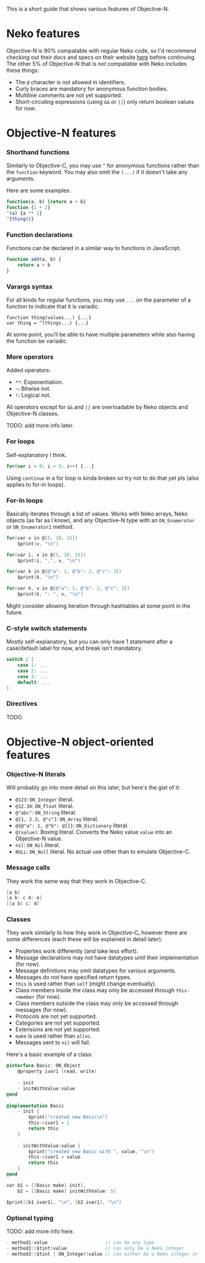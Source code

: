 This is a short guide that shows various features of Objective-N.


# Neko features
Objective-N is 90% compatable with regular Neko code, so I'd recommend checking out their docs and specs on their website [here](https://nekovm.org/specs/syntax/) before continuing.
The other 5% of Objective-N that is *not* compatable with Neko includes these things:
- The `@` character is not allowed in identifiers.
- Curly braces are mandatory for anonymous function bodies.
- Multiline comments are not yet supported.
- Short-circuting expressions (using `&&` or `||`) only return boolean values for now.


# Objective-N features

### Shorthand functions
Similarly to Objective-C, you may use `^` for anonymous functions rather than the `function` keyword. You may also omit the `(...)` if it doesn't take any arguments.

Here are some examples:
```js
function(a, b) {return a + b}
function {1 + 2}
^(a) {a ** 2}
^{thing()}
```

### Function declarations
Functions can be declared in a similar way to functions in JavaScript.
```js
function add(a, b) {
	return a + b
}
```

### Varargs syntax
For all kinds for regular functions, you may use `...` on the parameter of a function to indicate that it is variadic.
```
function thing(values...) {...}
var thing = ^(things...) {...}
```

At some point, you'll be able to have multiple parameters while also having the function be variadic.


### More operators
Added operators:
- `**`: Exponentiation.
- `~`: Bitwise not.
- `!`: Logical not.

All operators except for `&&` and `||` are overloadable by Neko objects and Objective-N classes.

TODO: add more info later.

### For loops
Self-explanatory I think.
```js
for(var i = 0; i < 5; i++) {...}
```

Using `continue` in a for loop is kinda broken so try not to do that yet pls (also applies to for-in loops).

### For-In loops
Basically iterates through a list of values. Works with Neko arrays, Neko objects (as far as I know), and any Objective-N type with an `ON_Enumerator` or `ON_Enumerator2` method.
```objective-c
for(var v in @[5, 10, 15])
	$print(v, "\n")

for(var i, v in @[5, 10, 15])
	$print(i, ",", v, "\n")

for(var k in @{@"a": 1, @"b": 2, @"c": 3})
	$print(k, "\n")

for(var k, v in @{@"a": 1, @"b": 2, @"c": 3})
	$print(k, ": ", v, "\n")
```

Might consider allowing iteration through hashtables at some point in the future.

### C-style switch statements
Mostly self-explanatory, but you can only have 1 statement after a case/default label for now, and break isn't mandatory.
```c
switch 2 {
	case 1: ...
	case 2: ...
	case 3: ...
	default: ...
}
```

### Directives
TODO.


# Objective-N object-oriented features

### Objective-N literals
Will probably go into more detail on this later, but here's the gist of it:
- `@123`: `ON_Integer` literal.
- `@12.34`: `ON_Float` literal.
- `@"abc"`: `ON_String` literal.
- `@[1, 2.3, @"c"]`: `ON_Array` literal.
- `@{@"a": 1, @"b": @[]}`: `ON_Dictionary` literal.
- `@(value)`: Boxing literal. Converts the Neko value `value` into an Objective-N value.
- `nil`: `ON_Nil` literal.
- `NULL`: `ON_Null` literal. No actual use other than to emulate Objective-C.

### Message calls
They work the same way that they work in Objective-C.
```objective-c
[a b]
[a b: c d: e]
[[a b] c: d]
```

### Classes
They work similarly to how they work in Objective-C, however there are some differences (each these will be explained in detail later):
- Properties work differently (and take less effort).
- Message declarations may not have datatypes until their implementation (for now).
- Message definitions may omit datatypes for various arguments.
- Messages do not have specified return types.
- `this` is used rather than `self` (might change eventually).
- Class members inside the class may only be accessed through `this->member` (for now).
- Class members outside the class may only be accessed through messages (for now).
- Protocols are not yet supported.
- Categories are not yet supported.
- Extensions are not yet supported.
- `make` is used rather than `alloc`.
- Messages sent to `nil` will fail.

Here's a basic example of a class:
```objective-c
@interface Basic: ON_Object
    @property ivar1 (read, write)
    
    - init
    - initWithValue:value
@end
        
@implementation Basic
    - init {
        $print("created new Basic\n")
        this->ivar1 = 1
        return this
    }
    
    - initWithValue:value {
        $print("created new Basic with ", value, "\n")
        this->ivar1 = value
        return this
    }
@end

var b1 = [[Basic make] init],
    b2 = [[Basic make] initWithValue: 5]

$print([b1 ivar1], "\n", [b2 ivar1], "\n")
```

### Optional typing
TODO: add more info here.
```objective-c
- method1:value                     // can be any type
- method2:($tint)value              // can only be a Neko integer
- method3:($tint | ON_Integer)value // can either be a Neko integer or an instance of ON_Integer
```